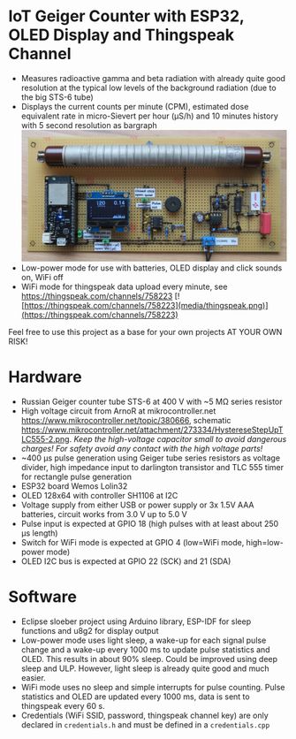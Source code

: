 # IoT Geiger Counter with ESP32, OLED Display and Thingspeak Channel

- Measures radioactive gamma and beta radiation with already quite good resolution at the typical low levels of the background radiation (due to the big STS-6 tube)
- Displays the current counts per minute (CPM), estimated dose equivalent rate in micro-Sievert per hour (µS/h) and 10 minutes history with 5 second resolution as bargraph
![Circuit Board](media/geiger-counter-pcb.jpg)
- Low-power mode for use with batteries, OLED display and click sounds on, WiFi off
- WiFi mode for thingspeak data upload every minute, see https://thingspeak.com/channels/758223
[![https://thingspeak.com/channels/758223](media/thingspeak.png)](https://thingspeak.com/channels/758223)

Feel free to use this project as a base for your own projects AT YOUR OWN RISK!

# Hardware

- Russian Geiger counter tube STS-6 at 400 V with ~5 M&#937; series resistor
- High voltage circuit from ArnoR at mikrocontroller.net https://www.mikrocontroller.net/topic/380666, schematic https://www.mikrocontroller.net/attachment/273334/HystereseStepUpTLC555-2.png. *Keep the high-voltage capacitor small to avoid dangerous charges! For safety avoid any contact with the high voltage parts!*
- ~400 µs pulse generation using Geiger tube series resistors as voltage divider, high impedance input to darlington transistor and TLC 555 timer for rectangle pulse generation
- ESP32 board Wemos Lolin32
- OLED 128x64 with controller SH1106 at I2C
- Voltage supply from either USB or power supply or 3x 1.5V AAA batteries, circuit works from 3.0 V up to 5.0 V
- Pulse input is expected at GPIO 18 (high pulses with at least about 250 µs length)
- Switch for WiFi mode is expected at GPIO 4 (low=WiFi mode, high=low-power mode)
- OLED I2C bus is expected at GPIO 22 (SCK) and 21 (SDA)

# Software

- Eclipse sloeber project using Arduino library, ESP-IDF for sleep functions and u8g2 for display output
- Low-power mode uses light sleep, a wake-up for each signal pulse change and a wake-up every 1000 ms to update pulse statistics and OLED. This results in about 90% sleep. Could be improved using deep sleep and ULP. However, light sleep is already quite good and much easier.
- WiFi mode uses no sleep and simple interrupts for pulse counting. Pulse statistics and OLED are updated every 1000 ms, data is sent to thingspeak every 60 s.
- Credentials (WiFi SSID, password, thingspeak channel key) are only declared in `credentials.h` and must be defined in a `credentials.cpp`
